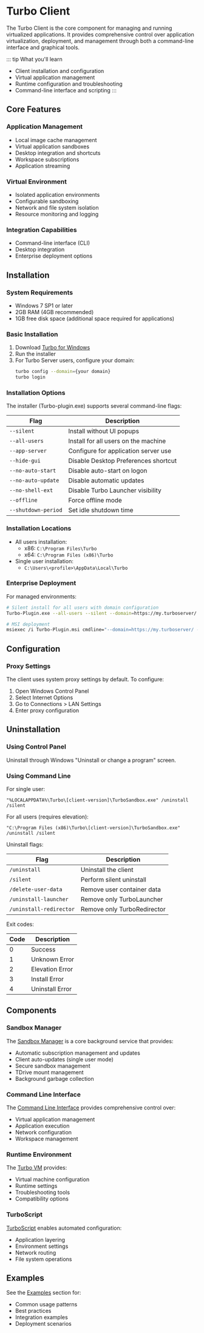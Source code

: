 # Turbo Client

The Turbo Client is the core component for managing and running virtualized applications. It provides comprehensive control over application virtualization, deployment, and management through both a command-line interface and graphical tools.

::: tip What you'll learn
- Client installation and configuration
- Virtual application management
- Runtime configuration and troubleshooting
- Command-line interface and scripting
:::

## Core Features

### Application Management
- Local image cache management
- Virtual application sandboxes
- Desktop integration and shortcuts
- Workspace subscriptions
- Application streaming

### Virtual Environment
- Isolated application environments
- Configurable sandboxing
- Network and file system isolation
- Resource monitoring and logging

### Integration Capabilities
- Command-line interface (CLI)
- Desktop integration
- Enterprise deployment options

## Installation

### System Requirements
- Windows 7 SP1 or later
- 2GB RAM (4GB recommended)
- 1GB free disk space (additional space required for applications)

### Basic Installation

1. Download [Turbo for Windows](https://turbo.net/download)
2. Run the installer
3. For Turbo Server users, configure your domain:
   ```bash
   turbo config --domain={your domain}
   turbo login
   ```

### Installation Options

The installer (Turbo-plugin.exe) supports several command-line flags:

| Flag | Description |
|------|-------------|
| `--silent` | Install without UI popups |
| `--all-users` | Install for all users on the machine |
| `--app-server` | Configure for application server use |
| `--hide-gui` | Disable Desktop Preferences shortcut |
| `--no-auto-start` | Disable auto-start on logon |
| `--no-auto-update` | Disable automatic updates |
| `--no-shell-ext` | Disable Turbo Launcher visibility |
| `--offline` | Force offline mode |
| `--shutdown-period` | Set idle shutdown time |

### Installation Locations

- All users installation:
  - x86: `C:\Program Files\Turbo`
  - x64: `C:\Program Files (x86)\Turbo`
- Single user installation:
  - `C:\Users\<profile>\AppData\Local\Turbo`

### Enterprise Deployment

For managed environments:

```bash
# Silent install for all users with domain configuration
Turbo-Plugin.exe --all-users --silent --domain=https://my.turboserver/ --add-trusted-source=https://my.turboserver/

# MSI deployment
msiexec /i Turbo-Plugin.msi cmdline="--domain=https://my.turboserver/ --add-trusted-source=https://my.turboserver/" /qn
```

## Configuration

### Proxy Settings

The client uses system proxy settings by default. To configure:

1. Open Windows Control Panel
2. Select Internet Options
3. Go to Connections > LAN Settings
4. Enter proxy configuration

## Uninstallation

### Using Control Panel
Uninstall through Windows "Uninstall or change a program" screen.

### Using Command Line

For single user:
```batch
"%LOCALAPPDATA%\Turbo\[client-version]\TurboSandbox.exe" /uninstall /silent
```

For all users (requires elevation):
```batch
"C:\Program Files (x86)\Turbo\[client-version]\TurboSandbox.exe" /uninstall /silent
```

Uninstall flags:

| Flag | Description |
|------|-------------|
| `/uninstall` | Uninstall the client |
| `/silent` | Perform silent uninstall |
| `/delete-user-data` | Remove user container data |
| `/uninstall-launcher` | Remove only TurboLauncher |
| `/uninstall-redirector` | Remove only TurboRedirector |

Exit codes:

| Code | Description |
|------|-------------|
| 0 | Success |
| 1 | Unknown Error |
| 2 | Elevation Error |
| 3 | Install Error |
| 4 | Uninstall Error |

## Components

### Sandbox Manager
The [Sandbox Manager](/client/sandbox-manager) is a core background service that provides:
- Automatic subscription management and updates
- Client auto-updates (single user mode)
- Secure sandbox management
- TDrive mount management
- Background garbage collection

### Command Line Interface
The [Command Line Interface](/client/command-line/) provides comprehensive control over:
- Virtual application management
- Application execution
- Network configuration
- Workspace management

### Runtime Environment
The [Turbo VM](/client/turbo-vm/) provides:
- Virtual machine configuration
- Runtime settings
- Troubleshooting tools
- Compatibility options

### TurboScript
[TurboScript](/client/turboscript/) enables automated configuration:
- Application layering
- Environment settings
- Network routing
- File system operations

## Examples

See the [Examples](/client/examples) section for:
- Common usage patterns
- Best practices
- Integration examples
- Deployment scenarios
